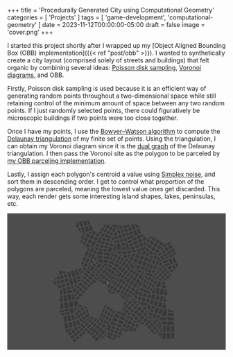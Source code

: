 +++
title = 'Procedurally Generated City using Computational Geometry'
categories = [ 'Projects' ]
tags = [ 'game-development', 'computational-geometry' ]
date = 2023-11-12T00:00:00-05:00
draft = false
image = 'cover.png'
+++

I started this project shortly after I wrapped up my [Object Aligned Bounding Box (OBB) implementation]({{< ref "post/obb" >}}). I wanted to synthetically create a city layout (comprised solely of streets and buildings) that felt organic by combining several ideas: [Poisson disk sampling](<https://en.wikipedia.org/wiki/Supersampling#Poisson_disk>), [Voronoi diagrams](<https://en.wikipedia.org/wiki/Voronoi_diagram>), and OBB.

Firstly, Poisson disk sampling is used because it is an efficient way of generating random points throughout a two-dimensional space while still retaining control of the minimum amount of space between any two random points. If I just randomly selected points, there could figuratively be microscopic buildings if two points were too close together.

Once I have my points, I use the [Bowyer–Watson algorithm](<https://en.wikipedia.org/wiki/Bowyer%E2%80%93Watson_algorithm>) to compute the [Delaunay triangulation](<https://en.wikipedia.org/wiki/Delaunay_triangulation>) of my finite set of points. Using the triangulation, I can obtain my Voronoi diagram since it is the [dual graph](<https://en.wikipedia.org/wiki/Dual_graph>) of the Delaunay triangulation. I then pass the Voronoi site as the polygon to be parceled by [my OBB parceling implementation](<https://github.com/stavguo/obb-parcelling>).

Lastly, I assign each polygon's centroid a value using [Simplex noise](<https://en.wikipedia.org/wiki/Simplex_noise>), and sort them in descending order. I get to control what proportion of the polygons are parceled, meaning the lowest value ones get discarded. This way, each render gets some interesting island shapes, lakes, peninsulas, etc.

![Image 1](cover.png)
